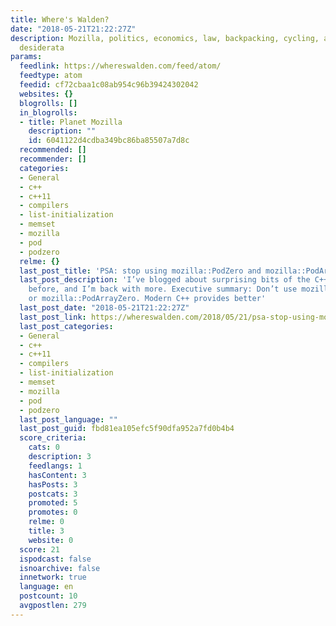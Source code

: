 ```yaml
---
title: Where's Walden?
date: "2018-05-21T21:22:27Z"
description: Mozilla, politics, economics, law, backpacking, cycling, and other random
  desiderata
params:
  feedlink: https://whereswalden.com/feed/atom/
  feedtype: atom
  feedid: cf72cbaa1c08ab954c96b39424302042
  websites: {}
  blogrolls: []
  in_blogrolls:
  - title: Planet Mozilla
    description: ""
    id: 6041122d4cdba349bc86ba85507a7d8c
  recommended: []
  recommender: []
  categories:
  - General
  - c++
  - c++11
  - compilers
  - list-initialization
  - memset
  - mozilla
  - pod
  - podzero
  relme: {}
  last_post_title: 'PSA: stop using mozilla::PodZero and mozilla::PodArrayZero'
  last_post_description: 'I’ve blogged about surprising bits of the C++ object model
    before, and I’m back with more. Executive summary: Don’t use mozilla::PodZero
    or mozilla::PodArrayZero. Modern C++ provides better'
  last_post_date: "2018-05-21T21:22:27Z"
  last_post_link: https://whereswalden.com/2018/05/21/psa-stop-using-mozillapodzero-and-mozillapodarrayzero/
  last_post_categories:
  - General
  - c++
  - c++11
  - compilers
  - list-initialization
  - memset
  - mozilla
  - pod
  - podzero
  last_post_language: ""
  last_post_guid: fbd81ea105efc5f90dfa952a7fd0b4b4
  score_criteria:
    cats: 0
    description: 3
    feedlangs: 1
    hasContent: 3
    hasPosts: 3
    postcats: 3
    promoted: 5
    promotes: 0
    relme: 0
    title: 3
    website: 0
  score: 21
  ispodcast: false
  isnoarchive: false
  innetwork: true
  language: en
  postcount: 10
  avgpostlen: 279
---
```

